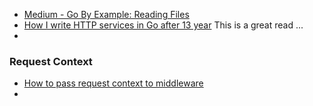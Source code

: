 
- [Medium - Go By Example: Reading Files](https://gobyexample.com/reading-files)
- [How I write HTTP services in Go after 13 year](https://grafana.com/blog/2024/02/09/how-i-write-http-services-in-go-after-13-years/#handle-decodingencoding-in-one-place) This is a great read ... 
- [](https://www.calhoun.io/about)
### Request Context
- [How to pass request context to middleware](https://stackoverflow.com/questions/39946583/how-to-pass-context-in-golang-request-to-middleware)
- 